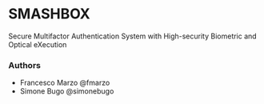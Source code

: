# SMASHBOX

Secure Multifactor Authentication System with High-security Biometric and Optical eXecution

### Authors

- Francesco Marzo @fmarzo
- Simone Bugo @simonebugo

